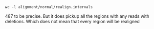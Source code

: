 ```
wc -l alignment/normal/realign.intervals
```

487 to be precise. But it does pickup all the regions with any reads with deletions. Which does not mean that every region will be realigned
